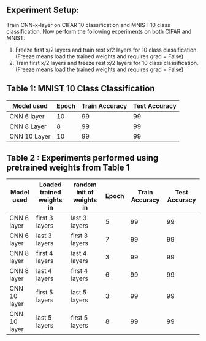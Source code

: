 ## Experiment Setup:
Train CNN-x-layer on CIFAR 10 classification and MNIST 10 class classification. Now perform the following experiments on both CIFAR and MNIST:
1. Freeze first x/2 layers and train rest x/2 layers for 10 class classification. (Freeze means load the trained weights and requires grad = False)
2. Train first x/2 layers and freeze rest x/2 layers for 10 class classification. (Freeze means load the trained weights and requires grad = False)

## Table 1: MNIST 10 Class Classification
| Model used | Epoch | Train Accuracy | Test Accuracy |
|------------|-------|----------------|---------------|
|CNN 6 layer | 10 | 99 | 99 |
|CNN 8 Layer | 8 | 99 | 99 |
|CNN 10 Layer | 10 | 99 | 99 |

## Table 2 : Experiments performed using pretrained weights from Table 1
| Model used | Loaded trained weights in | random init of weights in | Epoch | Train Accuracy | Test Accuracy |
|------------|---------------------------|---------------------------|-------|----------------|---------------|
|CNN 6 layer | first 3 layers | last 3 layers | 5 | 99 | 99 |
|CNN 6 layer | last 3 layers | first 3 layers | 7 | 99 | 99 |
|CNN 8 layer | first 4 layers | last 4 layers | 3 | 99 | 99 |
|CNN 8 layer | last 4 layers | first 4 layers | 6 | 99 | 99 |
|CNN 10 layer | first 5 layers | last 5 layers | 3 | 99 | 99 |
|CNN 10 layer | last 5 layers | first 5 layers | 8 | 99 | 99 |
